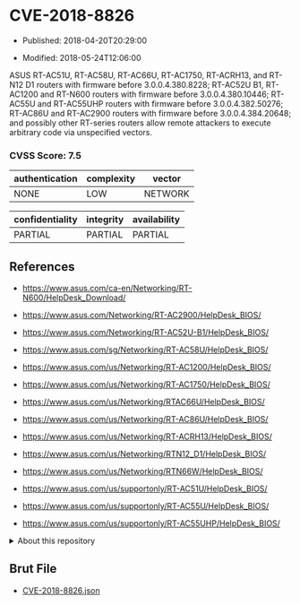 # CVE-2018-8826

- Published: 2018-04-20T20:29:00

- Modified: 2018-05-24T12:06:00

ASUS RT-AC51U, RT-AC58U, RT-AC66U, RT-AC1750, RT-ACRH13, and RT-N12 D1 routers with firmware before 3.0.0.4.380.8228; RT-AC52U B1, RT-AC1200 and RT-N600 routers with firmware before 3.0.0.4.380.10446; RT-AC55U and RT-AC55UHP routers with firmware before 3.0.0.4.382.50276; RT-AC86U and RT-AC2900 routers with firmware before 3.0.0.4.384.20648; and possibly other RT-series routers allow remote attackers to execute arbitrary code via unspecified vectors.

### CVSS Score: **7.5**

| authentication | complexity | vector |
| --- | --- | --- |
| NONE | LOW | NETWORK |

| confidentiality | integrity | availability |
| --- | --- | --- |
| PARTIAL | PARTIAL | PARTIAL |

## References

* https://www.asus.com/ca-en/Networking/RT-N600/HelpDesk_Download/

* https://www.asus.com/Networking/RT-AC2900/HelpDesk_BIOS/

* https://www.asus.com/Networking/RT-AC52U-B1/HelpDesk_BIOS/

* https://www.asus.com/sg/Networking/RT-AC58U/HelpDesk_BIOS/

* https://www.asus.com/us/Networking/RT-AC1200/HelpDesk_BIOS/

* https://www.asus.com/us/Networking/RT-AC1750/HelpDesk_BIOS/

* https://www.asus.com/us/Networking/RTAC66U/HelpDesk_BIOS/

* https://www.asus.com/us/Networking/RT-AC86U/HelpDesk_BIOS/

* https://www.asus.com/us/Networking/RT-ACRH13/HelpDesk_BIOS/

* https://www.asus.com/us/Networking/RTN12_D1/HelpDesk_BIOS/

* https://www.asus.com/us/Networking/RTN66W/HelpDesk_BIOS/

* https://www.asus.com/us/supportonly/RT-AC51U/HelpDesk_BIOS/

* https://www.asus.com/us/supportonly/RT-AC55U/HelpDesk_BIOS/

* https://www.asus.com/us/supportonly/RT-AC55UHP/HelpDesk_BIOS/

<details>
<summary>About this repository</summary> 

  This repository is part of the project [Live Hack CVE](https://github.com/Live-Hack-CVE). Main website can be found [www.live-hack.org](https://www.live-hack.org) 
  
  Made by [Sn0wAlice](https://github.com/Sn0wAlice) for the people that care about security and need to have a feed of the latest CVEs. Hope you enjoy it, don't forget to star the repo and follow me on [Twitter](https://twitter.com/Sn0wAlice) and [Github](https://github.com/Sn0wAlice). And that is my [personnal website](https://www.alice-snow.me/)

  - [Home Page](https://github.com/Live-Hack-CVE)
  - [Framework](https://github.com/Live-Hack-CVE/cve-framework)
  - [CVE database](https://github.com/Live-Hack-CVE/full_database)
  - [Changelog](https://github.com/Live-Hack-CVE/Changelog)
</details>

## Brut File

* [CVE-2018-8826.json](https://raw.githubusercontent.com/Live-Hack-CVE/full_database/main/cves/2018/CVE-2018-8826.json)

